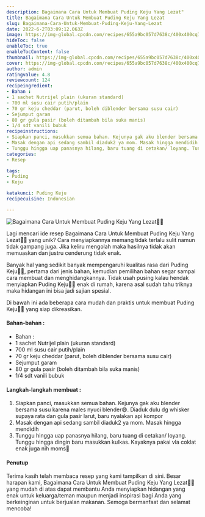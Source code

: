 ```yaml
---
description: Bagaimana Cara Untuk Membuat Puding Keju Yang Lezat"
title: Bagaimana Cara Untuk Membuat Puding Keju Yang Lezat
slug: Bagaimana-Cara-Untuk-Membuat-Puding-Keju-Yang-Lezat
date: 2022-6-2T03:09:12.063Z
image: https://img-global.cpcdn.com/recipes/655a9bc057d7638c/400x400cq70/photo.jpg
hideToc: false
enableToc: true
enableTocContent: false
thumbnail: https://img-global.cpcdn.com/recipes/655a9bc057d7638c/400x400cq70/photo.jpg
cover: https://img-global.cpcdn.com/recipes/655a9bc057d7638c/400x400cq70/photo.jpg
author: admin
ratingvalue: 4.8
reviewcount: 124
recipeingredient:
- Bahan :
- 1 sachet Nutrijel plain (ukuran standard)
- 700 ml susu cair putih/plain
- 70 gr keju cheddar (parut, boleh diblender bersama susu cair)
- Sejumput garam
- 80 gr gula pasir (boleh ditambah bila suka manis)
- 1/4 sdt vanili bubuk
recipeinstructions:
- Siapkan panci, masukkan semua bahan. Kejunya gak aku blender bersama susu karena males nyuci blender😅. Diaduk dulu dg whisker supaya rata dan gula pasir larut, baru nyalakan api kompor
- Masak dengan api sedang sambil diaduk2 ya mom. Masak hingga mendidih
- Tunggu hingga uap panasnya hilang, baru tuang di cetakan/ loyang. Tunggu hingga dingin baru masukkan kulkas. Kayaknya pakai vla coklat enak juga nih moms🥰
categories:
- Resep

tags:
- Puding
- Keju

katakunci: Puding Keju
recipecuisine: Indonesian

---
```


![Bagaimana Cara Untuk Membuat Puding Keju Yang Lezat👩‍🍳](https://img-global.cpcdn.com/recipes/655a9bc057d7638c/400x400cq70/photo.jpg)

Lagi mencari ide resep Bagaimana Cara Untuk Membuat Puding Keju Yang Lezat👩‍🍳 yang unik? Cara menyiapkannya memang tidak terlalu sulit namun tidak gampang juga. Jika keliru mengolah maka hasilnya tidak akan memuaskan dan justru cenderung tidak enak.

Banyak hal yang sedikit banyak mempengaruhi kualitas rasa dari Puding Keju👩‍🍳, pertama dari jenis bahan, kemudian pemilihan bahan segar sampai cara membuat dan menghidangkannya. Tidak usah pusing kalau hendak menyiapkan Puding Keju👩‍🍳 enak di rumah, karena asal sudah tahu triknya maka hidangan ini bisa jadi sajian spesial.

Di bawah ini ada beberapa cara mudah dan praktis untuk membuat Puding Keju👩‍🍳 yang siap dikreasikan.

<!--inarticleads1-->

#### Bahan-bahan :

- Bahan :
- 1 sachet Nutrijel plain (ukuran standard)
- 700 ml susu cair putih/plain
- 70 gr keju cheddar (parut, boleh diblender bersama susu cair)
- Sejumput garam
- 80 gr gula pasir (boleh ditambah bila suka manis)
- 1/4 sdt vanili bubuk

<!--inarticleads2-->

#### Langkah-langkah membuat :

1. Siapkan panci, masukkan semua bahan. Kejunya gak aku blender bersama susu karena males nyuci blender😅. Diaduk dulu dg whisker supaya rata dan gula pasir larut, baru nyalakan api kompor
1. Masak dengan api sedang sambil diaduk2 ya mom. Masak hingga mendidih
1. Tunggu hingga uap panasnya hilang, baru tuang di cetakan/ loyang. Tunggu hingga dingin baru masukkan kulkas. Kayaknya pakai vla coklat enak juga nih moms🥰

#### Penutup

Terima kasih telah membaca resep yang kami tampilkan di sini. Besar harapan kami, Bagaimana Cara Untuk Membuat Puding Keju Yang Lezat👩‍🍳 yang mudah di atas dapat membantu Anda menyiapkan hidangan yang enak untuk keluarga/teman maupun menjadi inspirasi bagi Anda yang berkeinginan untuk berjualan makanan. Semoga bermanfaat dan selamat mencoba!